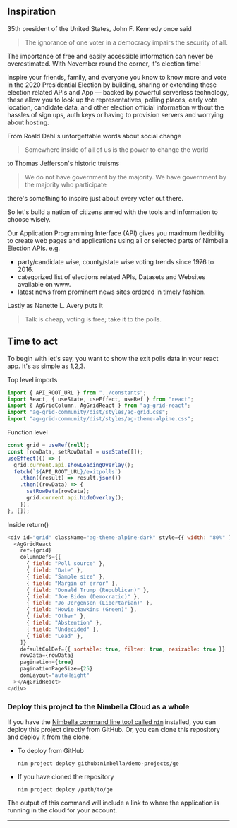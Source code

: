 ## Inspiration

35th president of the United States, John F. Kennedy once said

> The ignorance of one voter in a democracy impairs the security of all.

The importance of free and easily accessible information can never be overestimated. With November round the corner, it's election time!

Inspire your friends, family, and everyone you know to know more and vote in the 2020 Presidential Election by building, sharing or extending these election related APIs and App — backed by powerful serverless technology, these allow you to look up the representatives, polling places, early vote location, candidate data, and other election official information without the hassles of sign ups, auth keys or having to provision servers and worrying about hosting.

From Roald Dahl's unforgettable words about social change

> Somewhere inside of all of us is the power to change the world

to Thomas Jefferson's historic truisms

> We do not have government by the majority. We have government by the majority who participate

there's something to inspire just about every voter out there.

So let's build a nation of citizens armed with the tools and information to choose wisely.

Our Application Programming Interface (API) gives you maximum flexibility to create web pages and applications using all or selected parts of Nimbella Election APIs.
e.g.

- party/candidate wise, county/state wise voting trends since 1976 to 2016.
- categorized list of elections related APIs, Datasets and Websites available on www.
- latest news from prominent news sites ordered in timely fashion.

Lastly as Nanette L. Avery puts it

> Talk is cheap, voting is free; take it to the polls.

## Time to act
To begin with let's say, you want to show the exit polls data in your react app. It's as simple as 1,2,3.

Top level imports
```js
import { API_ROOT_URL } from "../constants";
import React, { useState, useEffect, useRef } from "react";
import { AgGridColumn, AgGridReact } from "ag-grid-react";
import "ag-grid-community/dist/styles/ag-grid.css";
import "ag-grid-community/dist/styles/ag-theme-alpine.css";
```

Function level
```js
const grid = useRef(null);
const [rowData, setRowData] = useState([]);
useEffect(() => {
  grid.current.api.showLoadingOverlay();
  fetch(`${API_ROOT_URL}/exitpolls`)
    .then((result) => result.json())
    .then((rowData) => {
      setRowData(rowData);
      grid.current.api.hideOverlay();
    });
}, []);
```

Inside return()
```js
<div id="grid" className="ag-theme-alpine-dark" style={{ width: "80%" }}>
  <AgGridReact
    ref={grid}
    columnDefs={[
      { field: "Poll source" },
      { field: "Date" },
      { field: "Sample size" },
      { field: "Margin of error" },
      { field: "Donald Trump (Republican)" },
      { field: "Joe Biden (Democratic)" },
      { field: "Jo Jorgensen (Libertarian)" },
      { field: "Howie Hawkins (Green)" },
      { field: "Other" },
      { field: "Abstention" },
      { field: "Undecided" },
      { field: "Lead" },
    ]}
    defaultColDef={{ sortable: true, filter: true, resizable: true }}
    rowData={rowData}
    pagination={true}
    paginationPageSize={25}
    domLayout="autoHeight"
  ></AgGridReact>
</div>
```

### Deploy this project to the Nimbella Cloud as a whole

If you have the [Nimbella command line tool called `nim`](https://nimbella.io/downloads/nim/nim.html#install-the-nimbella-command-line-tool-nim) installed, you can deploy this project directly from GitHub. Or, you can clone this repository and deploy it from the clone.

- To deploy from GitHub

  `nim project deploy github:nimbella/demo-projects/ge`

- If you have cloned the repository

  `nim project deploy /path/to/ge`

The output of this command will include a link to where the application is running in the cloud for your account.

---

